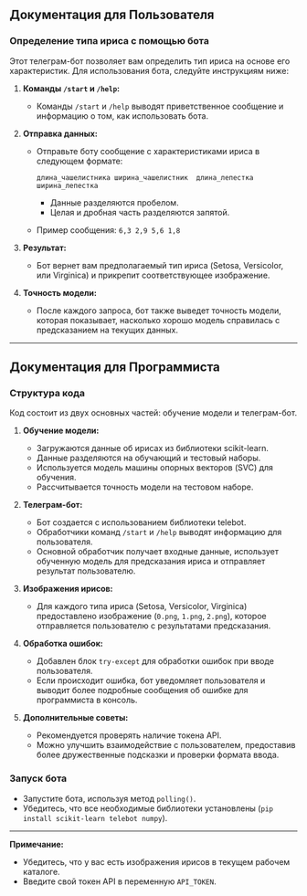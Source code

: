 ## Документация для Пользователя

### Определение типа ириса с помощью бота

Этот телеграм-бот позволяет вам определить тип ириса на основе его характеристик. Для использования бота, следуйте инструкциям ниже:

1. **Команды `/start` и `/help`:**
   - Команды `/start` и `/help` выводят приветственное сообщение и информацию о том, как использовать бота.

2. **Отправка данных:**
   - Отправьте боту сообщение с характеристиками ириса в следующем формате:
     ```
     длина_чашелистника ширина_чашелистник  длина_лепестка ширина_лепестка
     ```
     - Данные разделяются пробелом.
     - Целая и дробная часть разделяются запятой.

   - Пример сообщения: `6,3 2,9 5,6 1,8`

3. **Результат:**
   - Бот вернет вам предполагаемый тип ириса (Setosa, Versicolor, или Virginica) и прикрепит соответствующее изображение.

4. **Точность модели:**
   - После каждого запроса, бот также выведет точность модели, которая показывает, насколько хорошо модель справилась с предсказанием на текущих данных.

---

## Документация для Программиста

### Структура кода

Код состоит из двух основных частей: обучение модели и телеграм-бот.

1. **Обучение модели:**
   - Загружаются данные об ирисах из библиотеки scikit-learn.
   - Данные разделяются на обучающий и тестовый наборы.
   - Используется модель машины опорных векторов (SVC) для обучения.
   - Рассчитывается точность модели на тестовом наборе.

2. **Телеграм-бот:**
   - Бот создается с использованием библиотеки telebot.
   - Обработчики команд `/start` и `/help` выводят информацию для пользователя.
   - Основной обработчик получает входные данные, использует обученную модель для предсказания ириса и отправляет результат пользователю.

3. **Изображения ирисов:**
   - Для каждого типа ириса (Setosa, Versicolor, Virginica) предоставлено изображение (`0.png`, `1.png`, `2.png`), которое отправляется пользователю с результатами предсказания.

4. **Обработка ошибок:**
   - Добавлен блок `try-except` для обработки ошибок при вводе пользователя.
   - Если происходит ошибка, бот уведомляет пользователя и выводит более подробные сообщения об ошибке для программиста в консоль.

5. **Дополнительные советы:**
   - Рекомендуется проверять наличие токена API.
   - Можно улучшить взаимодействие с пользователем, предоставив более дружественные подсказки и проверки формата ввода.

### Запуск бота
   - Запустите бота, используя метод `polling()`.
   - Убедитесь, что все необходимые библиотеки установлены (`pip install scikit-learn telebot numpy`).

---

**Примечание:** 
- Убедитесь, что у вас есть изображения ирисов в текущем рабочем каталоге.
- Введите свой токен API в переменную `API_TOKEN`.
